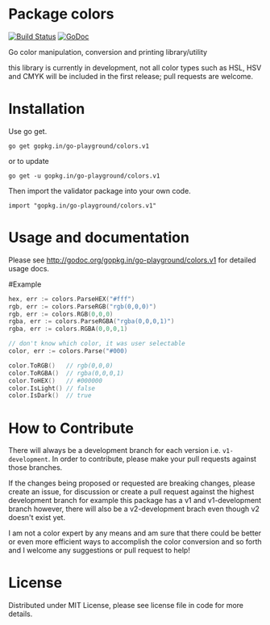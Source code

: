 Package  colors
================
[![Build Status](https://semaphoreci.com/api/v1/projects/be59797f-235e-411f-82be-4fab6e3172a6/550132/badge.svg)](https://semaphoreci.com/joeybloggs/colors)
[![GoDoc](https://godoc.org/gopkg.in/go-playground/colors.v1?status.svg)](https://godoc.org/gopkg.in/go-playground/colors.v1)

Go color manipulation, conversion and printing library/utility

this library is currently in development, not all color types such as HSL, HSV and CMYK will be included in the first release; pull requests are welcome.

Installation
============

Use go get.

	go get gopkg.in/go-playground/colors.v1

or to update

	go get -u gopkg.in/go-playground/colors.v1

Then import the validator package into your own code.

	import "gopkg.in/go-playground/colors.v1"
	
Usage and documentation
=======================

Please see http://godoc.org/gopkg.in/go-playground/colors.v1 for detailed usage docs.

#Example
```go
hex, err := colors.ParseHEX("#fff")
rgb, err := colors.ParseRGB("rgb(0,0,0)")
rgb, err := colors.RGB(0,0,0)
rgba, err := colors.ParseRGBA("rgba(0,0,0,1)")
rgba, err := colors.RGBA(0,0,0,1)

// don't know which color, it was user selectable
color, err := colors.Parse("#000)

color.ToRGB()   // rgb(0,0,0)
color.ToRGBA()  // rgba(0,0,0,1)
color.ToHEX()   // #000000
color.IsLight() // false
color.IsDark()  // true

```

How to Contribute
=================

There will always be a development branch for each version i.e. `v1-development`. In order to contribute, 
please make your pull requests against those branches.

If the changes being proposed or requested are breaking changes, please create an issue, for discussion 
or create a pull request against the highest development branch for example this package has a 
v1 and v1-development branch however, there will also be a v2-development brach even though v2 doesn't exist yet.

I am not a color expert by any means and am sure that there could be better or even more efficient
ways to accomplish the color conversion and so forth and I welcome any suggestions or pull request to help!

License
=======
Distributed under MIT License, please see license file in code for more details.
